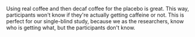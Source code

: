 Using real coffee and then decaf coffee for the placebo is great. This way,
participants won't know if they're actually getting caffeine or not. This is
perfect for our single-blind study, because we as the researchers, know who is
getting what, but the participants don't know.
